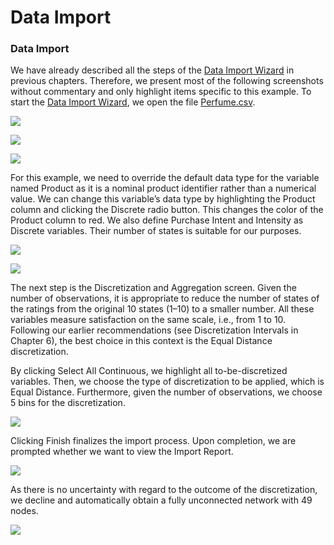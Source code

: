 # Data Import

### Data Import&#x20;

We have already described all the steps of the [Data Import Wizard](../../user-guide/main-menu/data/open-data-source-data-import-wizard/) in previous chapters. Therefore, we present most of the following screenshots without commentary and only highlight items specific to this example. To start the [Data Import Wizard](../../user-guide/main-menu/data/open-data-source-data-import-wizard/), we open the file [Perfume.csv](https://res.cloudinary.com/dvr3obmlj/raw/upload/v1690851674/Perfume\_yciptt.csv).

![](https://bayesia.clickhelp.co/resources/Storage/bayesialab-knowledge-hub/8-PSEM\_V2-web-resources/image/2015-08-09\_18-44-461.png)

![](https://bayesia.clickhelp.co/resources/Storage/bayesialab-knowledge-hub/8-PSEM\_V2-web-resources/image/2015-06-27\_20-39-151.png)

![](https://bayesia.clickhelp.co/resources/Storage/bayesialab-knowledge-hub/8-PSEM\_V2-web-resources/image/2015-06-27\_20-43-061.png)

For this example, we need to override the default data type for the variable named Product as it is a nominal product identifier rather than a numerical value. We can change this variable’s data type by highlighting the Product column and clicking the Discrete radio button. This changes the color of the Product column to red. We also define Purchase Intent and Intensity as Discrete variables. Their number of states is suitable for our purposes.

![](https://bayesia.clickhelp.co/resources/Storage/bayesialab-knowledge-hub/8-PSEM\_V2-web-resources/image/2015-06-27\_20-46-041.png)

![](https://bayesia.clickhelp.co/resources/Storage/bayesialab-knowledge-hub/8-PSEM\_V2-web-resources/image/2015-06-27\_20-47-171.png)

The next step is the Discretization and Aggregation screen. Given the number of observations, it is appropriate to reduce the number of states of the ratings from the original 10 states (1–10) to a smaller number. All these variables measure satisfaction on the same scale, i.e., from 1 to 10. Following our earlier recommendations (see Discretization Intervals in Chapter 6), the best choice in this context is the Equal Distance discretization.

By clicking Select All Continuous, we highlight all to-be-discretized variables. Then, we choose the type of discretization to be applied, which is Equal Distance. Furthermore, given the number of observations, we choose 5 bins for the discretization.

![](https://bayesia.clickhelp.co/resources/Storage/bayesialab-knowledge-hub/8-PSEM\_V2-web-resources/image/2015-06-27\_20-59-471.png)

Clicking Finish finalizes the import process. Upon completion, we are prompted whether we want to view the Import Report.

![](https://bayesia.clickhelp.co/resources/Storage/bayesialab-knowledge-hub/8-PSEM\_V2-web-resources/image/2015-06-27\_21-10-471.png)

As there is no uncertainty with regard to the outcome of the discretization, we decline and automatically obtain a fully unconnected network with 49 nodes.

![](https://bayesia.clickhelp.co/resources/Storage/bayesialab-knowledge-hub/8-PSEM\_V2-web-resources/image/2015-08-09\_20-17-531.png)
